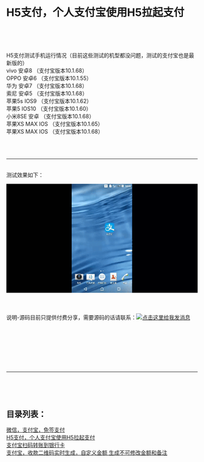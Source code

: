 # H5支付，个人支付宝使用H5拉起支付

<br>
<br>
<br>

H5支付测试手机运行情况（目前这些测试的机型都没问题，测试的支付宝也是最新版的）<br>
vivo     安卓8    （支付宝版本10.1.68）<br>
OPPO     安卓6    （支付宝版本10.1.55）<br>
华为     安卓7    （支付宝版本10.1.68）<br>
索尼     安卓5    （支付宝版本10.1.68）<br>
苹果5s   IOS9     （支付宝版本10.1.62）<br>
苹果5    IOS10    （支付宝版本10.1.60）<br>
小米8SE  安卓     （支付宝版本10.1.68）<br>
苹果XS   MAX IOS  （支付宝版本10.1.65）<br>
苹果XS   MAX IOS  （支付宝版本10.1.68）<br>

<br>
<br>
<hr>
<br>
测试效果如下：

![image](https://github.com/apppay/h5pay/blob/master/h5pay.gif)
<br>
<br>
<br>
<br>
说明-源码目前只提供付费分享，需要源码的话请联系：<a target="_blank" href="http://wpa.qq.com/msgrd?v=3&uin=754219009&site=qq&menu=yes"><img border="0" src="http://wpa.qq.com/pa?p=2:754219009:51" alt="点击这里给我发消息" title="点击这里给我发消息"/></a>
<br>
<br>
<br>
<br>
<br>
<br>
<br>
<br>
<hr>
<br>
<br>
<br>
<h2>目录列表：</h2>
<a href="https://github.com/apppay/pay">微信，支付宝，免签支付</a><br>
<a href="https://github.com/apppay/h5pay">H5支付，个人支付宝使用H5拉起支付</a><br>
<a href="https://github.com/apppay/zztoyh">支付宝扫码转账到银行卡</a><br>
<a href="https://github.com/apppay/zhifubao">支付宝，收款二维码实时生成，自定义金额 生成不可修改金额和备注</a><br>



